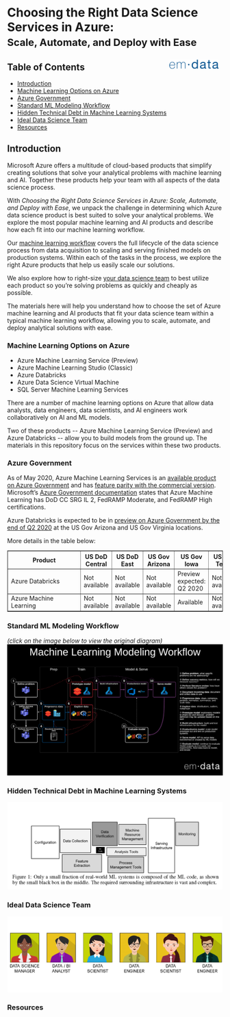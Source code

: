 # Choosing the Right Data Science Services in Azure: <small><br>Scale, Automate, and Deploy with Ease</small>

<a href="https://emdata.ai"><img src="https://raw.githubusercontent.com/emdata-design/azure-data-science/master/assets/images/logo_emdata_300_blue.png" alt="emdata logo" align="right" width="115" hspace="10" vspace="6"/></a>

## Table of Contents
- [Introduction](#Introduction)
- [Machine Learning Options on Azure](#Machine-Learning-Options-on-Azure)
- [Azure Government](#Azure-Government)
- [Standard ML Modeling Workflow](#Standard-ML-Modeling-Workflow)
- [Hidden Technical Debt in Machine Learning Systems](#Hidden-Technical-Debt-in-Machine-Learning-Systems)
- [Ideal Data Science Team](#Ideal-Data-Science-Team)
- [Resources](#Resources)

## Introduction

Microsoft Azure offers a multitude of cloud-based products that simplify creating solutions that solve your analytical problems with machine learning and AI. Together these products help your team with all aspects of the data science process.

With _Choosing the Right Data Science Services in Azure: Scale, Automate, and Deploy with Ease_, we unpack the challenge in determining which Azure data science product is best suited to solve your analytical problems. We explore the most popular machine learning and AI products and describe how each fit into our machine learning workflow.

Our <a href="https://www.lucidchart.com/documents/embeddedchart/acf9aa5d-a85f-4786-bf56-e49a88a63bac" target="_blank">machine learning workflow</a>
covers the full lifecycle of the data science process from data acquisition to scaling and serving finished models on production systems. Within each of the tasks in the process, we explore the right Azure products that help us easily scale our solutions.

We also explore how to right-size <a href="https://raw.githubusercontent.com/emdata-design/azure-data-science/master/assets/Ideal%20Data%20Science%20Team.png" target="_blank">your data science team</a> to best utilize each product so you’re solving problems as quickly and cheaply as possible.

The materials here will help you understand how to choose the set of Azure machine learning and AI products that fit your data science team within a typical machine learning workflow, allowing you to scale, automate, and deploy analytical solutions with ease.

###  Machine Learning Options on Azure

 - Azure Machine Learning Service (Preview)
 - Azure Machine Learning Studio (Classic)
 - Azure Databricks
 - Azure Data Science Virtual Machine
 - SQL Server Machine Learning Services

There are a number of machine learning options on Azure that allow data analysts, data engineers, data scientists, and AI engineers work collaboratively on AI and ML models. 

Two of these products -- Azure Machine Learning Service (Preview) and Azure Databricks -- allow you to build models from the ground up. The materials in this repository focus on the services within these two products.

###  Azure Government

As of May 2020, Azure Machine Learning Services is an [available product on Azure Government](https://azure.microsoft.com/en-us/global-infrastructure/services/?products=machine-learning-service&regions=usgov-non-regional,us-dod-central,us-dod-east,usgov-arizona,usgov-iowa,usgov-texas,usgov-virginia) and has [feature parity with the commercial version](https://devblogs.microsoft.com/azuregov/azure-government-releases-40-new-services-nearing-parity-with-azure-commercial/). Microsoft’s [Azure Government documentation](https://docs.microsoft.com/en-us/azure/azure-government/compliance/azure-services-in-fedramp-auditscope#azure-public-services-by-audit-scope) states that Azure Machine Learning has DoD CC SRG IL 2, FedRAMP Moderate, and FedRAMP High certifications.

Azure Databricks is expected to be in [preview on Azure Government by the end of Q2 2020](https://azure.microsoft.com/en-us/global-infrastructure/services/?products=databricks&regions=usgov-non-regional,us-dod-central,us-dod-east,usgov-arizona,usgov-iowa,usgov-texas,usgov-virginia) at the US Gov Arizona and US Gov Virginia locations.

More details in the table below:

<table border>
<head>
<tr>
    <th style=min-width:155px>Product</th>
    <th style=min-width:50px>US DoD Central</th>
    <th style=min-width:50px>US DoD East</th>
    <th style=min-width:50px>US Gov Arizona</th>
    <th style=min-width:50px>US Gov Iowa</th>
    <th style=min-width:50px>US Gov Texas</th>
    <th style=min-width:50px>US Gov Virginia</th>
</tr>
</head>
<tbody>
<tr>
    <td style=min-width:50px>Azure Databricks </td>
    <td style=min-width:50px>Not available</td>
    <td style=min-width:50px>Not available</td>
    <td style=min-width:50px>Not available</td>
    <td style=min-width:50px>Preview expected: Q2 2020</td>
    <td style=min-width:50px>Not available</td>
    <td style=min-width:50px>Preview expected: Q2 2020</td>
</tr>
<tr>
    <td style=min-width:50px>Azure Machine Learning</td>
    <td style=min-width:50px>Not available</td>
    <td style=min-width:50px>Not available</td>
    <td style=min-width:50px>Not available</td>
    <td style=min-width:50px>Available</td>
    <td style=min-width:50px>Not available</td>
    <td style=min-width:50px>Available</td>
</tr>

</tbody>
</table>

###  Standard ML Modeling Workflow

_(click on the image below to view the original diagram)_
[![Machine learning workflow](https://raw.githubusercontent.com/emdata-design/azure-data-science/master/assets/Standard%20ML%20Modeling%20Workflow.png)](https://www.lucidchart.com/documents/embeddedchart/acf9aa5d-a85f-4786-bf56-e49a88a63bac)

###  Hidden Technical Debt in Machine Learning Systems



![Hidden Technical Debt in Machine Learning Systems](https://raw.githubusercontent.com/emdata-design/azure-data-science/master/assets/Hidden%20Technical%20Debt%20in%20Machine%20Learning%20Systems.png)

###  Ideal Data Science Team

![Ideal Data Science Team](https://raw.githubusercontent.com/emdata-design/azure-data-science/master/assets/Ideal%20Data%20Science%20Team.png)

###  Resources



